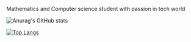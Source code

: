 Mathematics and Computer science student with passion in tech world


![Anurag's GitHub stats](https://github-readme-stats.vercel.app/api?username=HackEzra&show_icons=true)

[![Top Langs](https://github-readme-stats.vercel.app/api/top-langs/?username=HackEzra&layout=compact)](https://github.com/anuraghazra/github-readme-stats)

